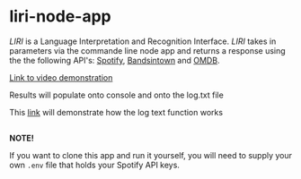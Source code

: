 # liri-node-app

*LIRI* is a Language Interpretation and Recognition Interface. *LIRI* takes in parameters via the commande line node app and returns a response using the the following API's: [Spotify][2], [Bandsintown][3] and [OMDB][4]. 

[Link to video demonstration][1]

Results will populate onto console and onto the log.txt file 

This [link][5] will demonstrate how the log text function works 

##
**NOTE!**

If you want to clone this app and run it yourself, you will need to supply your own `.env` file that holds your Spotify API keys. 

[1]:https://drive.google.com/file/d/1HqLH9Px14kQ86PpBNjVdumowf7D8w4BD/view?usp=sharing

[2]:https://developer.spotify.com/documentation/web-api/
[3]:https://manager.bandsintown.com/support/bandsintown-api
[4]:http://www.omdbapi.com/
[5]: https://drive.google.com/file/d/1TQM-HOvdqZpMy5Nr6_7kZNusLQ8lypiJ/view
